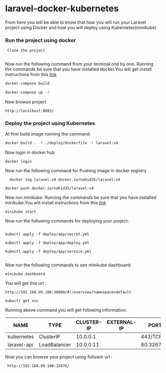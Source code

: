 

# laravel-docker-kubernetes

From here you will be able to know that how you will run your  Laravel project using Docker and how you will deploy using Kubernetes(minikube) 

### Run the project using docker

``` 
 Clone the project
 
 ```
 
 Now run the following command from your terminal one by one. Running the commands be sure that you have installed docker.You will get install instructions from this
 [link](https://docs.docker.com/)

```sh
docker-compose build

```


```sh
docker-compose up -d

```

Now browse project 

 ```
 http://localhost:8083/

```
 
### Deploy the project using Kubernetes

At first build image running the command:

```sh
docker build . -f ./deploy/dockerfile -t laravel:v4

```

Now login in docker hub

 ```
 docker login
 
 ```

Now run the following command for Pushing image in docker registry

```
  docker tag laravel:v4 docker.io/nahid35/laravel:v4
```

```
docker push docker.io/nahid35/laravel:v4

```

Now run minikube. Running the commands be sure that you have installed minikube.You will install instructions from this 
[link](https://kubernetes.io/docs/tasks/tools/install-minikube/)

```
minikube start

```

Now run the following commands for deploying your project:

```

kubectl apply -f deploy/app/secret.yml

kubectl apply -f deploy/app/deploy.yml

kubectl apply -f deploy/app/service.yml


``` 

Now run the following commands to see minikube dashboard:

```
minikube dashboard

```

You will get this url :

```
http://192.168.99.100:30000/#!/overview?namespace=default

```


``` 
kubectl get svc

```

Running above command you will get following information:


NAME     |     TYPE      |     CLUSTER-IP  |  EXTERNAL-IP   |  PORT(S)   |     AGE
---------|---------------|-----------------|----------------|------------|----------
kubernetes  |  ClusterIP  |    10.0.0.1   |  <none>      |  443/TCP      |  27d
laravel-api  | LoadBalancer  | 10.0.0.11  |  <pending>   |  80:32676/TCP  |  4m


Now you can browse your project using followin url :

```
 http://192.168.99.100:32676/

``` 
